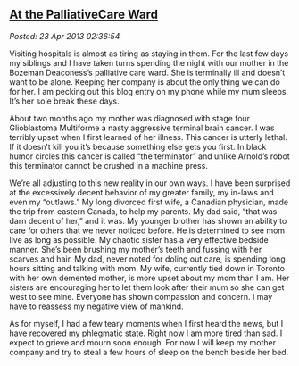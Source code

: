  
[At the PalliativeCare Ward](https://bakerjd99.wordpress.com/2013/04/22/at-the-palliative-care-ward/)
-----------------------------------------------------------------------------------------------------

*Posted: 23 Apr 2013 02:36:54*

Visiting hospitals is almost as tiring as staying in them. For the last
few days my siblings and I have taken turns spending the night with our
mother in the Bozeman Deaconess’s palliative care ward. She is
terminally ill and doesn’t want to be alone. Keeping her company is
about the only thing we can do for her. I am pecking out this blog entry
on my phone while my mum sleeps. It’s her sole break these days.

About two months ago my mother was diagnosed with stage four
Glioblastoma Multiforme a nasty aggressive terminal brain cancer. I was
terribly upset when I first learned of her illness. This cancer is
utterly lethal. If it doesn’t kill you it’s because something else gets
you first. In black humor circles this cancer is called “the terminator”
and unlike Arnold’s robot this terminator cannot be crushed in a machine
press.

We’re all adjusting to this new reality in our own ways. I have been
surprised at the excessively decent behavior of my greater family, my
in-laws and even my “outlaws.” My long divorced first wife, a Canadian
physician, made the trip from eastern Canada, to help my parents. My dad
said, “that was darn decent of her,” and it was. My younger brother has
shown an ability to care for others that we never noticed before. He is
determined to see mom live as long as possible. My chaotic sister has a
very effective bedside manner. She’s been brushing my mother’s teeth and
fussing with her scarves and hair. My dad, never noted for doling out
care, is spending long hours sitting and talking with mom. My wife,
currently tied down in Toronto with her own demented mother, is more
upset about my mom than I am. Her sisters are encouraging her to let
them look after their mum so she can get west to see mine. Everyone has
shown compassion and concern. I may have to reassess my negative view of
mankind.

As for myself, I had a few teary moments when I first heard the news,
but I have recovered my phlegmatic state. Right now I am more tired than
sad. I expect to grieve and mourn soon enough. For now I will keep my
mother company and try to steal a few hours of sleep on the bench beside
her bed.
